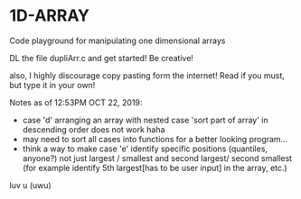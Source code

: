 # 1D-ARRAY
Code playground for manipulating one dimensional arrays

DL the file dupliArr.c and get started! Be creative! 

also, I highly discourage copy pasting form the internet! Read if you must, but type it in your own!

Notes as of 12:53PM OCT 22, 2019:
- case 'd' arranging an array with nested case 'sort part of array' in descending order does not work haha
- may need to sort all cases into functions for a better looking program...
- think a way to make case 'e' identify specific positions (quantiles, anyone?) not just largest / smallest and second largest/ second smallest (for example identify 5th largest[has to be user input] in the array, etc.)

luv u (uwu)
